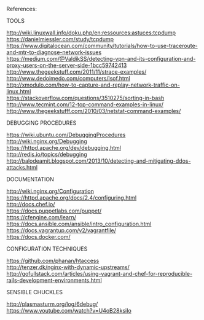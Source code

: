 References:

TOOLS

http://wiki.linuxwall.info/doku.php/en:ressources:astuces:tcpdump <br>
https://danielmiessler.com/study/tcpdump <br>
https://www.digitalocean.com/community/tutorials/how-to-use-traceroute-and-mtr-to-diagnose-network-issues <br>
https://medium.com/@ValdikSS/detecting-vpn-and-its-configuration-and-proxy-users-on-the-server-side-1bcc59742413 <br>
http://www.thegeekstuff.com/2011/11/strace-examples/ <br>
http://www.dedoimedo.com/computers/lsof.html <br>
http://xmodulo.com/how-to-capture-and-replay-network-traffic-on-linux.html <br>
https://stackoverflow.com/questions/3510275/sorting-in-bash <br>
http://www.tecmint.com/12-top-command-examples-in-linux/ <br>
http://www.thegeekstufff.com/2010/03/netstat-command-examples/ <br>

DEBUGGING PROCEDURES

https://wiki.ubuntu.com/DebuggingProcedures <br>
http://wiki.nginx.org/Debugging <br>
https://httpd.apache.org/dev/debugging.html <br>
http://redis.io/topics/debugging <br>
http://balodeamit.blogspot.com/2013/10/detecting-and-mitigating-ddos-attacks.html <br>

DOCUMENTATION

http://wiki.nginx.org/Configuration <br>
https://httpd.apache.org/docs/2.4/configuring.html <br>
http://docs.chef.io/ <br>
https://docs.puppetlabs.com/puppet/ <br>
https://cfengine.com/learn/ <br>
https://docs.ansible.com/ansible/intro_configuration.html <br>
https://docs.vagrantup.com/v2/vagrantfile/ <br>
https://docs.docker.com/

CONFIGURATION TECHNIQUES

https://github.com/phanan/htaccess <br>
http://tenzer.dk/nginx-with-dynamic-upstreams/ <br>
http://gofullstack.com/articles/using-vagrant-and-chef-for-reproducible-rails-development-environments.html <br>

SENSIBLE CHUCKLES

http://plasmasturm.org/log/6debug/ <br>
https://www.youtube.com/watch?v=U4oB28ksiIo
